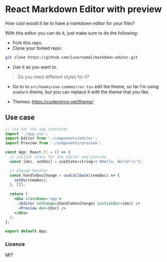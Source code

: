 # React Markdown Editor with preview

How cool would it be to have a markdown editor for your files?

With this editor you can do it, just make sure to do the following:

- Fork this repo.
- Clone your forked repo:

```bash
git clone https://github.com/{username}/markdown-editor.git 
```

- Use it as you want to.

> Do you need different styles for it?

- Go to to `src/hooks/use-codemirror.tsx` edit the theme, so far I'm using `oneDark` theme, but you can replace it with the theme that you like.

- Themes: <https://codemirror.net/theme/>

## Use case

```jsx
// css for the app container 
import './app.css';
import Editor from './components/editor';
import Preview from './components/preview';

const App: React.FC = () => {
  // initial state for the editor and preview
  const [doc, setDoc] = useState<string>('#Hello, World!\n');

  // Change handler
  const handleDocChange = useCallback((newDoc) => {
    setDoc(newDoc);
  }, []);
  
  return (
    <div className='app'>
      <Editor onChange={handleDocChange} initialDoc={doc} />
      <Preview doc={doc} />
    </div>
  );
};

export default App;
```

### Licence

MIT
